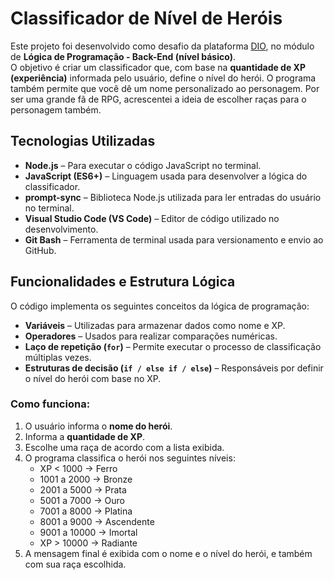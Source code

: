# Classificador de Nível de Heróis

Este projeto foi desenvolvido como desafio da plataforma [DIO](https://www.dio.me), no módulo de **Lógica de Programação - Back-End (nível básico)**.  
O objetivo é criar um classificador que, com base na **quantidade de XP (experiência)** informada pelo usuário, define o nível do herói. O programa também permite que você dê um nome personalizado ao personagem. Por ser uma grande fã de RPG, acrescentei a ideia de escolher raças para o personagem também.

## Tecnologias Utilizadas

- **Node.js** – Para executar o código JavaScript no terminal.
- **JavaScript (ES6+)** – Linguagem usada para desenvolver a lógica do classificador.
- **prompt-sync** – Biblioteca Node.js utilizada para ler entradas do usuário no terminal.
- **Visual Studio Code (VS Code)** – Editor de código utilizado no desenvolvimento.
- **Git Bash** – Ferramenta de terminal usada para versionamento e envio ao GitHub.

## Funcionalidades e Estrutura Lógica

O código implementa os seguintes conceitos da lógica de programação:

- **Variáveis** – Utilizadas para armazenar dados como nome e XP.
- **Operadores** – Usados para realizar comparações numéricas.
- **Laço de repetição (`for`)** – Permite executar o processo de classificação múltiplas vezes.
- **Estruturas de decisão (`if / else if / else`)** – Responsáveis por definir o nível do herói com base no XP.

### Como funciona:
1. O usuário informa o **nome do herói**.
2. Informa a **quantidade de XP**.
3. Escolhe uma raça de acordo com a lista exibida.
4. O programa classifica o herói nos seguintes níveis:
   - XP < 1000 → Ferro
   - 1001 a 2000 → Bronze
   - 2001 a 5000 → Prata
   - 5001 a 7000 → Ouro
   - 7001 a 8000 → Platina
   - 8001 a 9000 → Ascendente
   - 9001 a 10000 → Imortal
   - XP > 10000 → Radiante
5. A mensagem final é exibida com o nome e o nível do herói, e também com sua raça escolhida.

